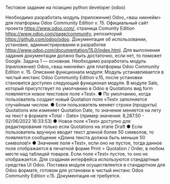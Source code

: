 Тестовое задание на позицию python developer (odoo)

Необходимо разработать модуль (приложение) Odoo_<ваш никнейм> для платформы Odoo Community Edition v. 15.
Официальный сайт проекта https://www.odoo.com/,
страница Comunity Edition https://www.odoo.com/page/community,
репозиторий https://github.com/odoo/odoo.
Документация об использовании, установке, администрировании и разработке https://www.odoo.com/documentation/15.0/index.html.
Для выполнения задания документации должно быть достаточно, если нет, то поможет Google.
	Задача 1 — основная.
Необходимо разработать модуль (приложение) Odoo_<ваш никнейм> для платформы Odoo Community Edition v. 15.
Описание функционала модуля: Модуль устанавливается в чистый инстанс Odoo Community Edition v.15, после установки становится доступен следующий функционал модуля.
В модуле Sale, который присутствует по умолчанию в Odoo в Quotations  вид form появляется новое текстовое поле «Test». 
●	По умолчанию, когда пользователь создает новый Quotation поле «Test» заполняется случайным числом.
●	Если пользователь меняет строки (продукты) Quotations или изменяет Quotation Date, то значение меняется на лету на текст в формате «Total - Date» (пример значения: 8,287.50 - 02/06/2022 16:33:53)
●	Новое поле «Test» доступно для редактирования только если  Quotations на этапе Draft
●	Если пользователь вручную вводит текст длиной более 50 символов, то появляется сообщение «Длина текста должна быть меньше 50 символов!»
●	Значение поля «Test», если оно не пустое, тогда данное поле отображается в печатной форме Print > Quotation / Order, в любом месте над таблицей товаров. Если поле «Test» пустое, то оно не отображается.
Для создания интерфейса используются стандартные средства UI Odoo.
Поставка модуля осуществляется в стандартном для Odoo формате, готовом для установки в чистый инстанс Odoo Community Edition v.15.
Документация не требуется.
